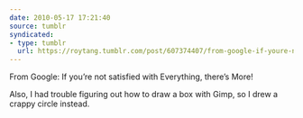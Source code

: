 ```yaml
---
date: 2010-05-17 17:21:40
source: tumblr
syndicated:
- type: tumblr
  url: https://roytang.tumblr.com/post/607374407/from-google-if-youre-not-satisfied-with
---
```


<p>
<p>From Google: If you&rsquo;re not satisfied with Everything, there&rsquo;s More!</p>
<p>Also, I had trouble figuring out how to draw a box with Gimp, so I drew a crappy circle instead.</p>
</p>